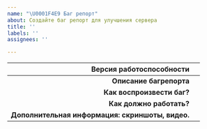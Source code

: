 ```yaml
---
name: "\U0001F4E9 Баг репорт"
about: Создайте баг репорт для улучшения сервера
title: ''
labels: ''
assignees: ''

---
```


| Версия работоспособности | <!---Укажите версию работоспособности патча багрепорта. Указывать после символа ">" -->       |
|-----:|-----------|
|     **Описание багрепорта**| <!---Опишите суть багрепорта. Вводите текст после символа ">"-->      |
|     **Как воспроизвести баг?**|<!---Опишите как воспроизвести баг, используйте ссылки на вещи, заклинания и НПС с базы данных https://db.moonwell.su/ . Вводите текст после символа ">"-->       |
|     **Как должно работать?**| <!---Опишите корректную работоспособность. Для источников работоспособности используйте - https://wowpedia.fandom.com и https://www.wowhead.com . Для уточнения на внутриигровые предметы используйте: https://db.moonwell.su/ как ссылки на вещи, заклинания и НПС. Вводите текст после символа ">"-->             |
|     **Дополнительная информация: скриншоты, видео.**| <!--- Добавьте скриншот и/или видео в случае необходимости с помощью хостинга https://dropmefiles.com . Вводите текст после символа ">"-->     |
